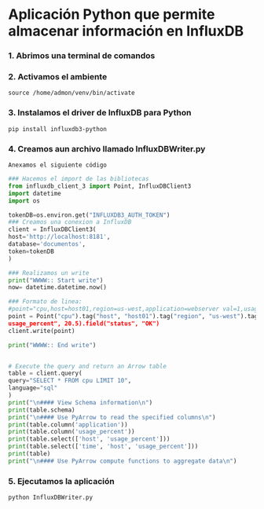 # Aplicación Python que permite almacenar información en InfluxDB

### 1. Abrimos una terminal de comandos

### 2. Activamos el ambiente
    
    source /home/admon/venv/bin/activate
    
### 3. Instalamos el driver de InfluxDB para Python
    pip install influxdb3-python

### 4. Creamos aun archivo llamado InfluxDBWriter.py
    Anexamos el siguiente código

```python
### Hacemos el import de las bibliotecas
from influxdb_client_3 import Point, InfluxDBClient3
import datetime
import os

tokenDB=os.environ.get("INFLUXDB3_AUTH_TOKEN")
### Creamos una conexion a InfluxDB
client = InfluxDBClient3(
host='http://localhost:8181',
database='documentos',
token=tokenDB
)

### Realizamos un write
print("WWWW:: Start write")
now= datetime.datetime.now()

### Formato de linea:
#point="cpu,host=host01,region=us-west,application=webserver val=1,usage_percent=20.5,status=OK "+now
point = Point("cpu").tag("host", "host01").tag("region", "us-west").tag("application", "webserver").field("val", "1").field("
usage_percent", 20.5).field("status", "OK")
client.write(point)

print("WWWW:: End write")


# Execute the query and return an Arrow table
table = client.query(
query="SELECT * FROM cpu LIMIT 10",
language="sql"
)
print("\n#### View Schema information\n")
print(table.schema)
print("\n#### Use PyArrow to read the specified columns\n")
print(table.column('application'))
print(table.column('usage_percent'))
print(table.select(['host', 'usage_percent']))
print(table.select(['time', 'host', 'usage_percent']))
print(table)
print("\n#### Use PyArrow compute functions to aggregate data\n")
```

### 5. Ejecutamos la aplicación
  
    python InfluxDBWriter.py

